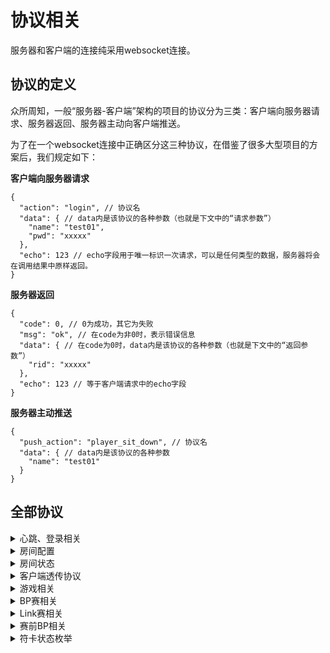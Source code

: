 # 协议相关

服务器和客户端的连接纯采用websocket连接。

## 协议的定义

众所周知，一般“服务器-客户端”架构的项目的协议分为三类：客户端向服务器请求、服务器返回、服务器主动向客户端推送。

为了在一个websocket连接中正确区分这三种协议，在借鉴了很多大型项目的方案后，我们规定如下：

**客户端向服务器请求**

```jsonc
{
  "action": "login", // 协议名
  "data": { // data内是该协议的各种参数（也就是下文中的“请求参数”）
    "name": "test01",
    "pwd": "xxxxx"
  },
  "echo": 123 // echo字段用于唯一标识一次请求，可以是任何类型的数据，服务器将会在调用结果中原样返回。
}
```

**服务器返回**

```jsonc
{
  "code": 0, // 0为成功，其它为失败
  "msg": "ok", // 在code为非0时，表示错误信息
  "data": { // 在code为0时，data内是该协议的各种参数（也就是下文中的“返回参数”）
    "rid": "xxxxx"
  },
  "echo": 123 // 等于客户端请求中的echo字段
}
```

**服务器主动推送**

```jsonc
{
  "push_action": "player_sit_down", // 协议名
  "data": { // data内是该协议的各种参数
    "name": "test01"
  }
}
```

## 全部协议

<details><summary>心跳、登录相关</summary>

**心跳请求**

action名：`heart`

请求参数：`null`

返回参数：

```jsonc
{
  "now": 12345433342 // 服务器当前时间戳，单位毫秒
}
```

**登录**

action名：`login`

请求参数：

```jsonc
{
  "name": "test01", // 用户名
  "pwd": "xxx" // 密码
}
```

返回参数：

```jsonc
{
  "rid": "test01" // 房间号，如果为null则表示没有房间
}
```

**推送被顶号**

push_action名：`push_kick`

参数：`null`

</details> 

<details><summary>房间配置</summary>

**创建房间**

action名：`create_room`

请求参数：

```jsonc
{
  "room_config": { // 下文很多协议的结构都和这个一样
    "rid": "test01", // 房间名
    "type": 1, // 1-标准赛，2-BP赛，3-link赛
    "game_time": 30, // 游戏总时间（不含倒计时），单位：分
    "countdown": 5, // 倒计时，单位：秒
    "games": ["6", "7", "8"], // 含有哪些作品
    "ranks": ["L", "EX"], // 含有哪些游戏难度，也就是L卡和EX卡
    "need_win": 2, // 需要胜利的局数，例如2表示bo3
    "difficulty": 1, // 难度（影响不同星级的卡的分布），1对应E，2对应N，3对应L，其它对应随机
    "cd_time": 30, // 选卡cd，收卡后要多少秒才能选下一张卡
    "reserved_type": 1 // 是否为团体赛
  },
  "solo": true, // 是否为无房主模式
  "add_robot": true // 是否为单人练习模式
}
```

返回参数：

```jsonc
{
  "rid": "test01" // 房间名
}
```

**获取房间配置**

action名：`get_room_config`

请求参数：

```jsonc
{
  "rid": "test01" // 房间名
}
```

返回参数：和`create_room`的请求参数中的`room_config`一样

**修改房间配置**

action名：`update_room_config`

请求参数：和`create_room`的请求参数中的`room_config`一样

返回参数：`null`

**推送房间配置更新**

push_action名：`push_update_room_config`

参数：和`create_room`的请求参数中的`room_config`一样

</details>

<details><summary>房间状态</summary>

**加入房间**

action名：`join_room`

请求参数：

```jsonc
{
  "rid": "test01" // 房间名
}
```

返回参数：

```jsonc
{
  "rid": "test01", // 房间名
  "type": 1, // 1-标准赛，2-BP赛，3-link赛
  "host": "test00", // 房主的名字
  "names": ["test01", "test02"], // 玩家名字列表，一定有2个，没有人则对应位置为空
  "change_card_count": [1, 2], // 换卡次数，一定有2个，和上面的names一一对应
  "started": false, // 是否已经开始
  "score": [1, 2], // 比分，一定有2个，和上面的names一一对应
  "watchers": ["test03", "test04"], // 观众名字列表，有几个就是几个
  "last_winner": 1, // 上一场是谁赢，0或1，-1表示没有上一场
  "ban_pick": {} // 赛前BP的相关数据，同push_ban_pick协议的参数，如果不是赛前BP则为null
}
```

**获取房间**

action名：`get_room`

请求参数：`null`

返回参数：和`join_room`的返回参数结构一样

**离开房间**

action名：`leave_room`

请求参数：`null`

返回参数：`null`

**观战（站起）**

action名：`stand_up`

请求参数：`null`

返回参数：`null`

**作为选手（坐下）**

action名：`sit_down`

请求参数：`null`

返回参数：`null`

**推送加入房间**

push_action名：`push_join_room`

参数：

```jsonc
{
  "name": "xxx", // 加入房间的玩家名
  "position": 0 // 0：左边玩家，1：右边玩家，-1：观众
}
```

**推送离开房间**

push_action名：`push_leave_room`

参数：

```jsonc
{
  "name": "xxx" // 离开房间的玩家名，如果是自己，表示自己被踢出房间
}
```

**推送观战（站起）**

push_action名：`push_stand_up`

参数：

```jsonc
{
  "name": "xxx" // 站起的玩家名
}
```

**推送作为选手（坐下）**

push_action名：`push_sit_down`

参数：

```jsonc
{
  "name": "xxx", // 坐下的玩家名
  "position": 1 // 位置，左0右1
}
```

</details>

<details><summary>客户端透传协议</summary>

action名：`set_phase`

请求参数：

```json
{
  "phase": 1
}
```

返回参数：`null`

action名：`get_phase`

请求参数：`null`

返回参数：
```json
{
  "phase": 1
}
```

</details>

<details><summary>游戏相关</summary>

**请求开始游戏**

action名：`start_game`

请求参数：`null`

返回参数：`null`

**推送游戏开始**

push_action名：`push_start_game`

参数：和`create_room`的请求参数中的`room_config`一样，目的是同步一下房间配置，以防之前同步失败

**请求结束游戏**

action名：`stop_game`

请求参数：

```jsonc
{
  "winner": -1 // -1表示平局，0表示左边，1表示右边
}
```

返回参数：`null`

**推送游戏结束**

push_action名：`push_stop_game`

参数：

```jsonc
{
  "winner": -1 // -1表示平局，0表示左边，1表示右边
}
```

**重置房间**

action名：`reset_room`

请求参数：`null`

返回参数：`null`

**推送重置房间**

push_action名：`push_reset_room`

参数：`null`

**警告玩家**

action名：`gm_warn_player`

请求参数：

```jsonc
{
  "name": "test01" // 玩家名
}
```

返回参数：`null`

**推送警告玩家**

push_action名：`push_gm_warn_player`

参数：`null`

**修改换卡次数**

action名：`update_change_card_count`

请求参数：

```jsonc
{
  "name": "test01", // 玩家名
  "count": 2 // 新次数
}
```

返回参数：`null`

**推送修改换卡次数**

push_action名：`push_update_change_card_count`

参数：

```jsonc
{
  "name": "test01", // 玩家名
  "count": 2 // 新次数
}
```

**获取所有符卡**

action名：`get_all_spells`

请求参数：`null`

返回参数：

```jsonc
{
  "spells": [
    {
      "index": 1, // 符卡唯一ID
      "game": "6", // 作品
      "name": "", // 符卡名
      "rank": "L", // 难度
      "star": 3, // 星级
      "desc": "", // 符卡描述
      "id": 1, // 在对应作品里的id
      "fastest": 1.0, // AI参数
      "one": 1.0, // AI参数
      "two": 1.0, // AI参数
      "three": 1.0, // AI参数
      "final": 1.0, // AI参数
      "bonus_rate": 1.0 // AI参数
    },
    //...有25个符卡
  ],
  "spell_status": [1, 0, 1], // 25张符卡的收取状态
  "left_time": 1, // 倒计时剩余时间，单位：毫秒
  "status": 1, // 0-未开始，1-赛前倒计时中，2-开始，3-暂停中，4-结束
  "left_cd_time": 1, // 选卡cd剩余时间，单位：毫秒
  "bp_data": { // BP赛相关数据，如果不是BP赛则为null
    "whose_turn": 1, // 轮到谁了，0-左边，1-右边
    "ban_pick": 1, // 0-选，1-ban，2-轮到收卡了
    "spell_failed_count_a": [1, 2, 3], // 左边玩家25张符卡的失败次数
    "spell_failed_count_b": [1, 2, 3] // 右边玩家25张符卡的失败次数
  },
  "link_data": {} // BP赛相关数据，同push_link_data协议的参数，如果不是BP赛则为null
}
```

**房主暂停**

action名：`pause`

请求参数：

```jsonc
{
  "pause": true // true为暂停，false为取消暂停
}
```

返回参数：`null`

**推送暂停**

push_action名：`push_pause`

参数：

```jsonc
{
  "pause": true // true为暂停，false为取消暂停
}
```

**设置调试用符卡**

action名：`set_debug_spells`

请求参数：

```jsonc
{
  "spells": [1, 2, 3] // 25张符卡的符卡唯一id，null为取消设置调试用符卡
}
```

返回：`null`

**选卡**

action名：`select_spell`

请求参数：

```jsonc
{
  "index": 1 // 第几张卡，0-24
}
```

返回参数：`null`

**收卡**

action名：`finish_spell`

请求参数：

```jsonc
{
  "name": "finish_spell",
  "data": {
    "index": 1, // 第几张卡，0-24
    "success": true, // 是否成功，true为成功，false为失败，不填为成功，BP赛中必填此字段
    "player_index": 1 // 0-左边玩家，1-右边玩家，link赛中如果你是房主则必填此字段
  }
}
```

返回参数：`null`（注意即使是发起这条协议的玩家，也还会额外收到一条下文中的 `push_update_spell_status` 协议）

**房主修改卡（或者控制机器人修改卡）**

action名：`update_spell_status`

请求参数：

```jsonc
{
  "index": 1, // 第几张，0-24
  "status": 1 // 状态
}
```

参数：`null`

**推送符卡状态**

push_action名：`push_update_spell_status`

示例：

```jsonc
{
  "index": 1, // 第几张，0-24
  "status": 1, // 状态
  "causer": "test01", // 造成这个状态变化的玩家
  "spell_failed_count_a": 1, // 左边玩家的失败次数，只有BP赛时才有此字段
  "spell_failed_count_b": 1 // 右边玩家的失败次数，只有BP赛时才有次字段
}
```

</details>

<details><summary>BP赛相关</summary>

**选手进行BP**

action名：`bp_game_ban_pick`

请求参数：

```jsonc
{
  "idx": 1 // 格子序号，0-24
}
```

返回参数：`null`

**房主操控BP赛进入下一回合**

action名：`bp_game_next_round`

请求参数：`null`

返回参数：`null`

**推送BP赛进入下一回合**

push_action名：`push_bp_game_next_round`

参数：

```jsonc
{
  "whose_turn": 1, // 轮到谁了，0-左边，1-右边
  "ban_pick": 1 // 0-选，1-ban，2-轮到收卡了
}
```

返回参数：`null`

</details>

<details><summary>Link赛相关</summary>

**选手取消选卡**

action名：`cancel_select_spell`

请求参数：

```jsonc
{
  "index": 1 // 第几张卡，0-24
}
```

返回参数：`null`

**Link赛计时**

action名：`link_time`

请求参数：

```jsonc
{
  "whose": 1,
  "event": 1
}
```

返回参数：`null`

**推送Link赛信息**

push_action名：`push_link_data`

参数：

```jsonc
{
  "link_idx_a": [1, 2, 3], // 左边玩家的连线
  "link_idx_b": [1, 2, 3], // 右边玩家的连线
  "start_ms_a": 1,
  "end_ms_a": 2,
  "event_a": 1,
  "start_ms_b": 1,
  "end_ms_b": 2,
  "event_b": 1
}
```

</details>

<details><summary>赛前BP相关</summary>

**开始BP**

action名：`start_ban_pick`

请求参数：`null`

返回参数：`null`

**选手进行BP**

action名：`ban_pick`

请求参数：

```jsonc
{
  "selection": "6" // 选择的作品
}
```

返回参数：`null`

**推送BP状态**

push_action名：`push_ban_pick`

参数：[其中“BP状态”枚举参考代码注释](../src/main/kotlin/BanPick.kt)

```jsonc
{
  "who_first": 1, // 谁是第一个操作的，0-左边，1-右边
  "phase": 1, // BP状态
  "a_pick": ["6", "7"], // 左玩家保了哪些作品
  "a_ban": ["8", "9"], // 左玩家ban了哪些作品
  "b_pick": ["10", "11"], // 右玩家保了哪些作品
  "b_ban": ["12", "13"], // 右玩家ban了哪些作品
  "a_open_ex": 1, // 左玩家是否选EX难度
  "b_open_ex": 1 // 右玩家是否选EX难度
}
```

</details>

<details><summary>符卡状态枚举</summary>

| 枚举值 |  含义   |
|:---:|:-----:|
| -1  | 被ban  |
|  0  |   无   |
|  1  | 左玩家选了 |
|  2  | 双方都选了 |
|  3  | 右玩家选了 |
|  5  | 左玩家收了 |
|  6  | 双方都收了 |
|  7  | 右玩家收了 |

</details>